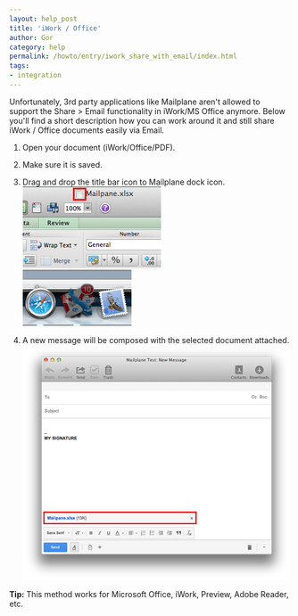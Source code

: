 ```yaml
---
layout: help_post
title: 'iWork / Office'
author: Gor
category: help
permalink: /howto/entry/iwork_share_with_email/index.html
tags:
- integration
---
```


Unfortunately, 3rd party applications like Mailplane aren't allowed to support the Share > Email functionality in iWork/MS Office anymore. Below you'll find a short description how you can work around it and still share iWork / Office documents easily via Email.

1. Open your document (iWork/Office/PDF).

2. Make sure it is saved.

3. Drag and drop the title bar icon to Mailplane dock icon.<br/>
	![screen1](/assets/howto/2013-10-17-iwork_share_with_email/screen1.png)<br/>
	![screen2](/assets/howto/2013-10-17-iwork_share_with_email/screen2.png)

4. A new message will be composed with the selected document attached.
	![screen3](/assets/howto/2013-10-17-iwork_share_with_email/screen3.png)

**Tip:** This method works for Microsoft Office, iWork, Preview, Adobe Reader, etc.
